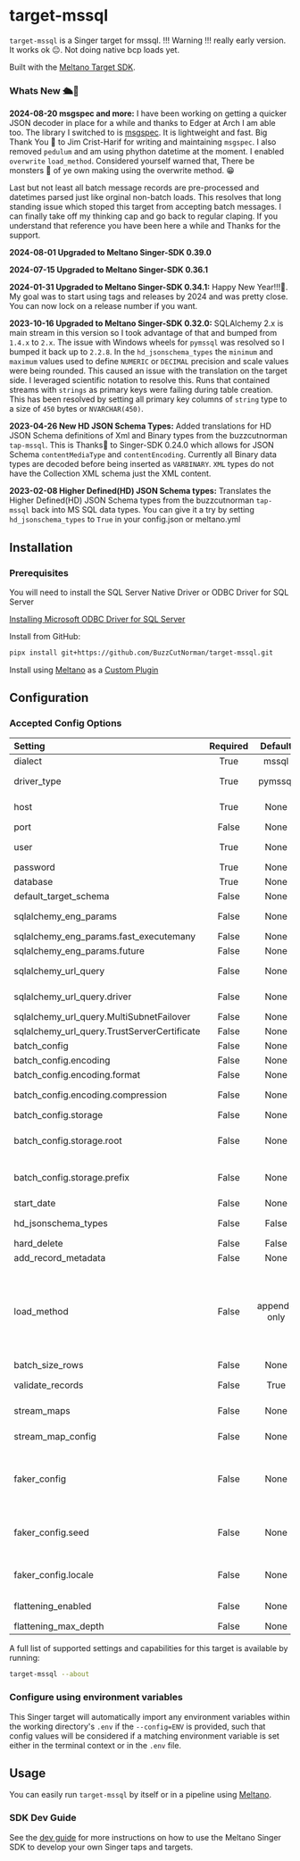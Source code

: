 # target-mssql

`target-mssql` is a Singer target for mssql. !!! Warning !!! really early version.  It works ok 😐.  Not doing native bcp loads yet.

Built with the [Meltano Target SDK](https://sdk.meltano.com).
### Whats New 🛳️🎉
**2024-08-20 msgspec and more:**  I have been working on getting a quicker JSON decoder in place for a while and thanks to Edger at Arch I am able too.  The library I switched to is [msgspec]( https://jcristharif.com/msgspec/). It is lightweight and fast.  Big Thank You 🙏 to Jim Crist-Harif for writing and maintaining `msgspec`. I also removed `pedulum` and am using phython datetime at the moment. I enabled `overwrite` `load_method`.  Considered yourself warned that, There be monsters 🧌 of ye own making using the overwrite method. 😁 

Last but not least all batch message records are pre-processed and datetimes parsed just like orginal non-batch loads.  This resolves that long standing issue which stoped this target from accepting batch messages.  I can finally take off my thinking cap and go back to regular claping.  If you understand that reference you have been here a while and Thanks for the support.

**2024-08-01 Upgraded to Meltano Singer-SDK 0.39.0**

**2024-07-15 Upgraded to Meltano Singer-SDK 0.36.1**

**2024-01-31 Upgraded to Meltano Singer-SDK 0.34.1:** Happy New Year!!!🎉.  My goal was to start using tags and releases by 2024 and was pretty close.  You can now lock on a release number if you want. 

**2023-10-16 Upgraded to Meltano Singer-SDK 0.32.0:** SQLAlchemy 2.x is main stream in this version so I took advantage of that and bumped from `1.4.x` to `2.x`.  The issue with Windows wheels for `pymssql` was resolved so I bumped it back up to `2.2.8`. In the `hd_jsonschema_types` the `minimum` and `maximum` values used to define `NUMERIC` or `DECIMAL` precision and scale values were being rounded.  This caused an issue with the translation on the target side.  I leveraged scientific notation to resolve this. Runs that contained streams with `strings` as primary keys were failing during table creation.  This has been resolved by setting all primary key columns of `string` type to a size of `450` bytes or `NVARCHAR(450)`.  

**2023-04-26 New HD JSON Schema Types:**  Added translations for HD JSON Schema definitions of Xml and Binary types from the buzzcutnorman `tap-mssql`.  This is Thanks🙏 to Singer-SDK 0.24.0 which allows for JSON Schema `contentMediaType` and `contentEncoding`.  Currently all Binary data types are decoded before being inserted as `VARBINARY`.  `XML` types do not have the Collection XML schema just the XML content.

**2023-02-08 Higher Defined(HD) JSON Schema types:**  Translates the Higher Defined(HD) JSON Schema types from the buzzcutnorman `tap-mssql` back into MS SQL data types.  You can give it a try by setting `hd_jsonschema_types` to `True` in your config.json or meltano.yml
<!--

Developer TODO: Update the below as needed to correctly describe the install procedure. For instance, if you do not have a PyPi repo, or if you want users to directly install from your git repo, you can modify this step as appropriate.
-->
## Installation
<!--
Install from PyPi:

```bash
pipx install target-mssql
```
-->
### Prerequisites
You will need to install the SQL Server Native Driver or ODBC Driver for SQL Server

[Installing Microsoft ODBC Driver for SQL Server](https://learn.microsoft.com/en-us/sql/connect/odbc/windows/system-requirements-installation-and-driver-files?view=sql-server-ver16#installing-microsoft-odbc-driver-for-sql-server)

Install from GitHub:

```bash
pipx install git+https://github.com/BuzzCutNorman/target-mssql.git
```

Install using [Meltano](https://www.meltano.com) as a [Custom Plugin](https://docs.meltano.com/guide/plugin-management#custom-plugins)


## Configuration

### Accepted Config Options

<!--
Developer TODO: Provide a list of config options accepted by the target.

This section can be created by copy-pasting the CLI output from:

```
target-mssql --about --format=markdown
```
-->
| Setting | Required | Default | Description |
|:--------|:--------:|:-------:|:------------|
| dialect | True     | mssql   | The Dialect of SQLAlchamey |
| driver_type | True     | pymssql | The Python Driver you will be using to<BR/>connect to the SQL server |
| host | True     | None    | The FQDN of the Host serving out the<BR/>SQL Instance |
| port | False    | None    | The port on which SQL awaiting connection |
| user | True     | None    | The User Account who has been granted<BR/>access to the SQL Server |
| password | True     | None    | The Password for the User account |
| database | True     | None    | The Default database for this connection |
| default_target_schema | False    | None    | The Default schema to place all streams |
| sqlalchemy_eng_params | False    | None    | SQLAlchemy Engine Paramaters:<BR/>fast_executemany, future |
| sqlalchemy_eng_params.fast_executemany | False    | None    | Fast Executemany Mode: True, False |
| sqlalchemy_eng_params.future | False    | None    | Run the engine in 2.0 mode: True, False |
| sqlalchemy_url_query | False    | None    | SQLAlchemy URL Query options: driver, MultiSubnetFailover, TrustServerCertificate |
| sqlalchemy_url_query.driver | False    | None    | The Driver to use when connection should<BR/>match the Driver Type |
| sqlalchemy_url_query.MultiSubnetFailover | False    | None    | This is a Yes No option |
| sqlalchemy_url_query.TrustServerCertificate | False    | None    | This is a Yes No option |
| batch_config | False    | None    | Optional Batch Message configuration |
| batch_config.encoding | False    | None    |             |
| batch_config.encoding.format | False    | None    | Currently the only format is jsonl |
| batch_config.encoding.compression | False    | None    | Currently the only compression options is<BR/>gzip |
| batch_config.storage | False    | None    |             |
| batch_config.storage.root | False    | None    | The directory you want batch<BR/>messages to be placed in.<BR/>example: file://test/batches |
| batch_config.storage.prefix | False    | None    | What prefix you want your<BR/>messages to have<BR/>example: test-batch- |
| start_date | False    | None    | The earliest record date to sync |
| hd_jsonschema_types | False    |       False | Turn on translation of Higher Defined(HD)<BR/>JSON Schema types to SQL Types |
| hard_delete | False    |       False | Hard delete records. |
| add_record_metadata | False    | None    | Add metadata to records. |
| load_method | False    | append-only | The method to use when loading data into<BR/>the destination. `append-only` will always<BR/>write all input records whether that<BR/>records already exists or not. <BR/>`upsert` will update existing records and<BR/>insert new records. `overwrite` will<BR/>delete all existing records and insert all input records. |
| batch_size_rows | False    | None    | Maximum number of rows in each batch. |
| validate_records | False    |       True | Whether to validate the schema of the<BR/>incoming streams. |
| stream_maps | False    | None    | Config object for stream maps capability.<BR/>For more information check out [Stream Maps](https://sdk.meltano.com/en/latest/stream_maps.html). |
| stream_map_config | False    | None    | User-defined config values to be used within map expressions. |
| faker_config | False    | None    | Config for the [`Faker`](https://faker.readthedocs.io/en/master/) instance<BR/>variable `fake` used within map expressions.<BR/>Only applicable if the plugin specifies<BR/>`faker` as an addtional dependency<BR/>(through the `singer-sdk` `faker` extra or directly). |
| faker_config.seed | False    | None    | Value to seed the Faker generator<BR/>for deterministic output: https://faker.readthedocs.io/en/master/#seeding-the-generator |
| faker_config.locale | False    | None    | One or more LCID locale strings to<BR/>produce localized output for: https://faker.readthedocs.io/en/master/#localization |
| flattening_enabled | False    | None    | 'True' to enable schema flattening and<BR/>automatically expand nested properties. |
| flattening_max_depth | False    | None    | The max depth to flatten schemas. |

A full list of supported settings and capabilities for this
target is available by running:

```bash
target-mssql --about
```

### Configure using environment variables

This Singer target will automatically import any environment variables within the working directory's
`.env` if the `--config=ENV` is provided, such that config values will be considered if a matching
environment variable is set either in the terminal context or in the `.env` file.
<!--
### Source Authentication and Authorization


Developer TODO: If your target requires special access on the destination system, or any special authentication requirements, provide those here.
-->

## Usage

You can easily run `target-mssql` by itself or in a pipeline using [Meltano](https://meltano.com/).
<!--
### Executing the Target Directly

```bash
target-mssql --version
target-mssql --help
# Test using the "Carbon Intensity" sample:
tap-carbon-intensity | target-mssql --config /path/to/target-mssql-config.json
```

## Developer Resources

Follow these instructions to contribute to this project.

### Initialize your Development Environment

```bash
pipx install poetry
poetry install
```

### Create and Run Tests

Create tests within the `target_mssql/tests` subfolder and
  then run:

```bash
poetry run pytest
```

You can also test the `target-mssql` CLI interface directly using `poetry run`:

```bash
poetry run target-mssql --help
```

### Testing with [Meltano](https://meltano.com/)

_**Note:** This target will work in any Singer environment and does not require Meltano.
Examples here are for convenience and to streamline end-to-end orchestration scenarios._

<!--
Developer TODO:
Your project comes with a custom `meltano.yml` project file already created. Open the `meltano.yml` and follow any "TODO" items listed in
the file.
-->
<!--
Next, install Meltano (if you haven't already) and any needed plugins:

```bash
# Install meltano
pipx install meltano
# Initialize meltano within this directory
cd target-mssql
meltano install
```

Now you can test and orchestrate using Meltano:

```bash
# Test invocation:
meltano invoke target-mssql --version
# OR run a test `elt` pipeline with the Carbon Intensity sample tap:
meltano elt tap-carbon-intensity target-mssql
```
-->
### SDK Dev Guide

See the [dev guide](https://sdk.meltano.com/en/latest/dev_guide.html) for more instructions on how to use the Meltano Singer SDK to
develop your own Singer taps and targets.
